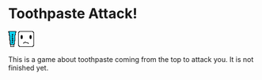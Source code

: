 # Toothpaste Attack!

![Toothpaste](toothpaste.png) ![Player](player.png)

This is a game about toothpaste coming from the top to attack you. It is not finished yet.